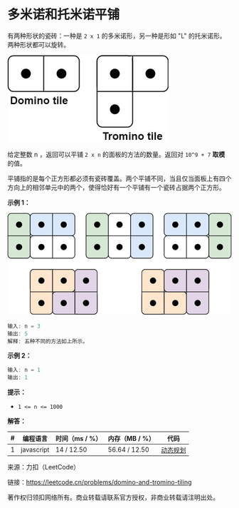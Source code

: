 # 多米诺和托米诺平铺

有两种形状的瓷砖：一种是 `2 x 1` 的多米诺形，另一种是形如 "L" 的托米诺形。两种形状都可以旋转。

![题目说明1](./question.jpeg)

给定整数 n ，返回可以平铺 `2 x n` 的面板的方法的数量。返回对 `10^9 + 7` **取模** 的值。

平铺指的是每个正方形都必须有瓷砖覆盖。两个平铺不同，当且仅当面板上有四个方向上的相邻单元中的两个，使得恰好有一个平铺有一个瓷砖占据两个正方形。

**示例 1：**

![示例1](./eg1.jpeg)

``` javascript
输入: n = 3
输出: 5
解释: 五种不同的方法如上所示。
```

**示例 2：**

``` javascript
输入: n = 1
输出: 1
```

**提示：**

- `1 <= n <= 1000`

**解答：**

**#**|**编程语言**|**时间（ms / %）**|**内存（MB / %）**|**代码**
--|--|--|--|--
1|javascript|14 / 12.50|56.64 / 12.50|[动态规划](./javascript/ac_v1.js)

来源：力扣（LeetCode）

链接：https://leetcode.cn/problems/domino-and-tromino-tiling

著作权归领扣网络所有。商业转载请联系官方授权，非商业转载请注明出处。
